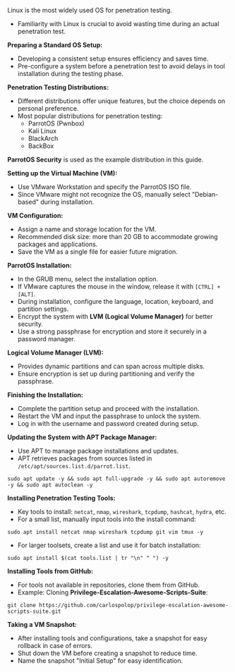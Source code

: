 Linux is the most widely used OS for penetration testing.
- Familiarity with Linux is crucial to avoid wasting time during an actual penetration test.

**Preparing a Standard OS Setup:**
- Developing a consistent setup ensures efficiency and saves time.
- Pre-configure a system before a penetration test to avoid delays in tool installation during the testing phase.

**Penetration Testing Distributions:**
- Different distributions offer unique features, but the choice depends on personal preference.
- Most popular distributions for penetration testing:
    - ParrotOS (Pwnbox)
    - Kali Linux
    - BlackArch
    - BackBox

**ParrotOS Security** is used as the example distribution in this guide.

**Setting up the Virtual Machine (VM):**
- Use VMware Workstation and specify the ParrotOS ISO file.
- Since VMware might not recognize the OS, manually select "Debian-based" during installation.

**VM Configuration:**
- Assign a name and storage location for the VM.
- Recommended disk size: more than 20 GB to accommodate growing packages and applications.
- Save the VM as a single file for easier future migration.

**ParrotOS Installation:**
- In the GRUB menu, select the installation option.
- If VMware captures the mouse in the window, release it with `[CTRL] + [ALT]`.
- During installation, configure the language, location, keyboard, and partition settings.
- Encrypt the system with **LVM (Logical Volume Manager)** for better security.
- Use a strong passphrase for encryption and store it securely in a password manager.

**Logical Volume Manager (LVM):**
- Provides dynamic partitions and can span across multiple disks.
- Ensure encryption is set up during partitioning and verify the passphrase.

**Finishing the Installation:**
- Complete the partition setup and proceed with the installation.
- Restart the VM and input the passphrase to unlock the system.
- Log in with the username and password created during setup.

**Updating the System with APT Package Manager:**
- Use APT to manage package installations and updates.
- APT retrieves packages from sources listed in `/etc/apt/sources.list.d/parrot.list`.
```
sudo apt update -y && sudo apt full-upgrade -y && sudo apt autoremove -y && sudo apt autoclean -y
```

**Installing Penetration Testing Tools:**
- Key tools to install: `netcat`, `nmap`, `wireshark`, `tcpdump`, `hashcat`, `hydra`, etc.
- For a small list, manually input tools into the install command:
```
sudo apt install netcat nmap wireshark tcpdump git vim tmux -y
```
- For larger toolsets, create a list and use it for batch installation:
```
sudo apt install $(cat tools.list | tr "\n" " ") -y
```


**Installing Tools from GitHub:**
- For tools not available in repositories, clone them from GitHub.
- Example: Cloning **Privilege-Escalation-Awesome-Scripts-Suite**:
```
git clone https://github.com/carlospolop/privilege-escalation-awesome-scripts-suite.git
```

**Taking a VM Snapshot:**
- After installing tools and configurations, take a snapshot for easy rollback in case of errors.
- Shut down the VM before creating a snapshot to reduce time.
- Name the snapshot "Initial Setup" for easy identification.